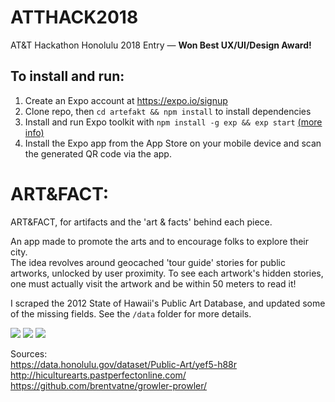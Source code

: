 # ATTHACK2018
AT&amp;T Hackathon Honolulu 2018 Entry — **Won Best UX/UI/Design Award!**

## To install and run:

1. Create an Expo account at https://expo.io/signup  
2. Clone repo, then `cd artefakt && npm install` to install dependencies  
3. Install and run Expo toolkit with `npm install -g exp && exp start`  [(more info)](https://docs.expo.io/versions/latest/guides/exp-cli.html#installation)
4. Install the Expo app from the App Store on your mobile device and scan the generated QR code via the app.

# ART&FACT: 

ART&FACT, for artifacts and the 'art & facts' behind each piece.  

An app made to promote the arts and to encourage folks to explore their city.  
The idea revolves around geocached 'tour guide' stories for public artworks, unlocked by user proximity. To see each artwork's hidden stories, one must actually visit the artwork and be within 50 meters to read it!

I scraped the 2012 State of Hawaii's Public Art Database, and updated some of the missing fields. See the `/data` folder for more details.  

![](https://nomadspaceship.com/artifact/images/artifact_preview1.jpg?1)
![](https://nomadspaceship.com/artifact/images/artifact_preview2.jpg?1)
![](https://nomadspaceship.com/artifact/images/artifact_preview3.jpg?1)

Sources:  
https://data.honolulu.gov/dataset/Public-Art/yef5-h88r  
http://hiculturearts.pastperfectonline.com/  
https://github.com/brentvatne/growler-prowler/  
